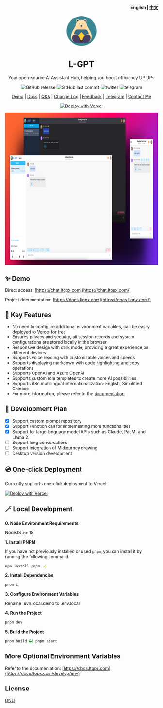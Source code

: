 <h4 align="right">English | <strong><a href="https://github.com/LTopx/L-GPT/blob/main/README_CN.md">中文</a></strong></h4>

<p align="center">
    <a href="https://chat.ltopx.com" target="_blank" rel="noopener noreferrer">
        <img width="100" src="./public/favicon-96x96.png" alt="L-GPT" />
    </a>
</p>

<h1 align="center">L-GPT</h1>

<p align="center">Your open-source AI Assistant Hub, helping you boost efficiency UP UP~</p>

<p align="center">
<a href="https://github.com/LTopx/L-GPT/releases">
  <img alt="GitHub release" src="https://img.shields.io/github/release/LTopx/L-GPT.svg?style=flat-square&include_prereleases" />
</a>
<a href="https://github.com/LTopx/L-GPT/commits">
  <img alt="GitHub last commit" src="https://img.shields.io/github/last-commit/LTopx/L-GPT.svg?style=flat-square" />
</a>
<a href="https://twitter.com/peekbomb" target="_blank">
  <img alt="twitter" src="https://img.shields.io/badge/follow-Ethan Liu-red?style=flat-square&logo=Twitter">
</a>
<a href="https://t.me/+7fLJJoGV_bJhYTk1" target="_blank">
  <img alt="telegram" src="https://img.shields.io/badge/chat-telegram-blueviolet?style=flat-square&logo=Telegram">
</a>

<div align="center">

[Demo](https://chat.ltopx.com/) | [Docs](https://docs.ltopx.com/) | [Q&A](https://docs.ltopx.com/faq) | [Change Log](https://docs.ltopx.com/change-log) | [Feedback](https://github.com/LTopx/L-GPT/issues) | [Telegram](https://t.me/+7fLJJoGV_bJhYTk1) | [Contact Me](https://goethan.cc/)

</div>

<div align="center">

[![Deploy with Vercel](https://vercel.com/button)](https://vercel.com/new/clone?repository-url=https://github.com/LTopx/L-GPT)

</div>

<p align="center">
  <img src="./public/screenshots/screenshot.png" height="500px">
</p>

## ✨ Demo

Direct access: [https://chat.ltopx.com](https://chat.ltopx.com/)

Project documentation: [https://docs.ltopx.com](https://docs.ltopx.com/)

## 🎯 Key Features

- No need to configure additional environment variables, can be easily deployed to Vercel for free
- Ensures privacy and security, all session records and system configurations are stored locally in the browser
- Responsive design with dark mode, providing a great experience on different devices
- Supports voice reading with customizable voices and speeds
- Supports displaying markdown with code highlighting and copy operations
- Supports OpenAI and Azure OpenAI
- Supports custom role templates to create more AI possibilities
- Supports i18n multilingual internationalization: English, Simplified Chinese
- For more information, please refer to the [documentation](https://docs.ltopx.com/)

## 📍 Development Plan

- [x] Support custom prompt repository
- [x] Support Function call for implementing more functionalities
- [x] Support for large language model APIs such as Claude, PaLM, and Llama 2.
- [ ] Support long conversations
- [ ] Support integration of Midjourney drawing
- [ ] Desktop version development

## 💿 One-click Deployment

Currently supports one-click deployment to Vercel.

[![Deploy with Vercel](https://vercel.com/button)](https://vercel.com/new/clone?repository-url=https://github.com/LTopx/L-GPT)

## 🪄 Local Development

**0. Node Environment Requirements**

NodeJS >= 18

**1. Install PNPM**

If you have not previously installed or used `pnpm`, you can install it by running the following command.

```bash
npm install pnpm -g
```

**2. Install Dependencies**

```bash
pnpm i
```

**3. Configure Environment Variables**

Rename .evn.local.demo to .env.local

**4. Run the Project**

```bash
pnpm dev
```

**5. Build the Project**

```bash
pnpm build && pnpm start
```

## More Optional Environment Variables

Refer to the documentation: [https://docs.ltopx.com](https://docs.ltopx.com/develop/env)

## License

[GNU](https://github.com/LTopx/L-GPT/blob/main/LICENSE)
